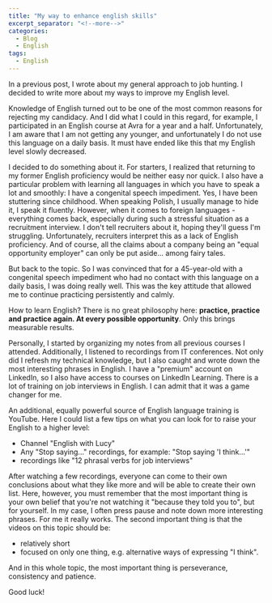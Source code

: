 ```yaml
---
title: "My way to enhance english skills"
excerpt_separator: "<!--more-->"
categories:
  - Blog
  - English
tags:
  - English 
---
```


In a previous post, I wrote about my general approach to job hunting. I decided to write more about my ways to improve my English level.
<!--more-->
Knowledge of English turned out to be one of the most common reasons for rejecting my candidacy. And I did what I could in this regard, for example, I participated in an English course at Avra for a year and a half. Unfortunately, I am aware that I am not getting any younger, and unfortunately I do not use this language on a daily basis. It must have ended like this that my English level slowly decreased.
<!--more-->
I decided to do something about it. For starters, I realized that returning to my former English proficiency would be neither easy nor quick. I also have a particular problem with learning all languages in which you have to speak a lot and smoothly: I have a congenital speech impediment. Yes, I have been stuttering since childhood. When speaking Polish, I usually manage to hide it, I speak it fluently. However, when it comes to foreign languages - everything comes back, especially during such a stressful situation as a recruitment interview. I don't tell recruiters about it, hoping they'll guess I'm struggling. Unfortunately, recruiters interpret this as a lack of English proficiency. And of course, all the claims about a company being an "equal opportunity employer" can only be put aside... among fairy tales.
<!--more-->
But back to the topic. So I was convinced that for a 45-year-old with a congenital speech impediment who had no contact with this language on a daily basis, I was doing really well. This was the key attitude that allowed me to continue practicing persistently and calmly.
<!--more-->
How to learn English? There is no great philosophy here: **practice, practice and practice again. At every possible opportunity**. Only this brings measurable results.
<!--more-->
Personally, I started by organizing my notes from all previous courses I attended. Additionally, I listened to recordings from IT conferences. Not only did I refresh my technical knowledge, but I also caught and wrote down the most interesting phrases in English. I have a "premium" account on LinkedIn, so I also have access to courses on LinkedIn Learning. There is a lot of training on job interviews in English. I can admit that it was a game changer for me.
<!--more-->
An additional, equally powerful source of English language training is YouTube. Here I could list a few tips on what you can look for to raise your English to a higher level:

- Channel "English with Lucy"
- Any "Stop saying..." recordings, for example: "Stop saying 'I think...'"
- recordings like "12 phrasal verbs for job interviews"

After watching a few recordings, everyone can come to their own conclusions about what they like more and will be able to create their own list. Here, however, you must remember that the most important thing is your own belief that you're not watching it "because they told you to", but for yourself. In my case, I often press pause and note down more interesting phrases. For me it really works. The second important thing is that the videos on this topic should be:

- relatively short
- focused on only one thing, e.g. alternative ways of expressing "I think".

<!--more-->
And in this whole topic, the most important thing is perseverance, consistency and patience.

Good luck!